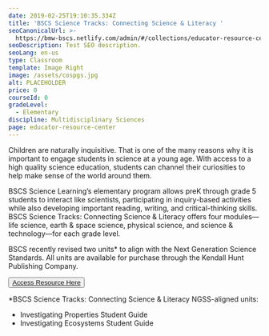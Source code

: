 ```yaml
---
date: 2019-02-25T19:10:35.334Z
title: 'BSCS Science Tracks: Connecting Science & Literacy '
seoCanonicalUrl: >-
  https://bmw-bscs.netlify.com/admin/#/collections/educator-resource-center/bscs-science-tracks-connnecting-science-&-literacy
seoDescription: Test SEO description.
seoLang: en-us
type: Classroom
template: Image Right
image: /assets/cospgs.jpg
alt: PLACEHOLDER
price: 0
courseId: 0
gradeLevel:
  - Elementary
discipline: Multidisciplinary Sciences
page: educator-resource-center
---
```

Children are naturally inquisitive. That is one of the many reasons why it is important to engage students in science at a young age. With access to a high quality science education, students can channel their curiosities to help make sense of the world around them.

BSCS Science Learning’s elementary program allows preK through grade 5 students to interact like scientists, participating in inquiry-based activities while also developing important reading, writing, and critical-thinking skills. BSCS Science Tracks: Connecting Science & Literacy offers four modules—life science, earth & space science, physical science, and science & technology—for each grade level. 

BSCS recently revised two units* to align with the Next Generation Science Standards. All units are available for purchase through the Kendall Hunt Publishing Company.  

<button class="btn btn-primary"><a href="https://k12.kendallhunt.com/program/bscs-science-tracks-connecting-science-literacy/" target="_blank">Access Resource Here</a></button>

\*BSCS Science Tracks: Connecting Science & Literacy NGSS-aligned units: 

* Investigating Properties Student Guide 
* Investigating Ecosystems Student Guide
